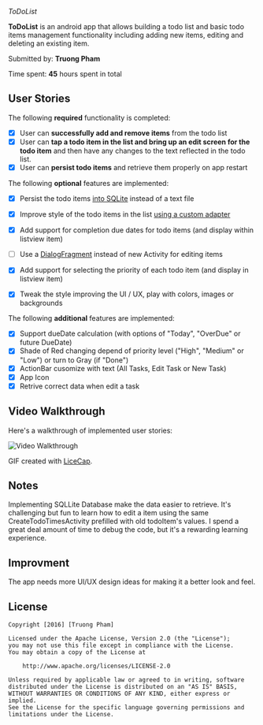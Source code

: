 *ToDoList*

**ToDoList** is an android app that allows building a todo list and basic todo items management functionality including adding new items, editing and deleting an existing item.

Submitted by: **Truong Pham**

Time spent: **45** hours spent in total

## User Stories

The following **required** functionality is completed:

* [x] User can **successfully add and remove items** from the todo list
* [x] User can **tap a todo item in the list and bring up an edit screen for the todo item** and then have any changes to the text reflected in the todo list.
* [x] User can **persist todo items** and retrieve them properly on app restart

The following **optional** features are implemented:

* [x] Persist the todo items [into SQLite](http://guides.codepath.com/android/Persisting-Data-to-the-Device#sqlite) instead of a text file
* [x] Improve style of the todo items in the list [using a custom adapter](http://guides.codepath.com/android/Using-an-ArrayAdapter-with-ListView)
* [x] Add support for completion due dates for todo items (and display within listview item)
* [ ] Use a [DialogFragment](http://guides.codepath.com/android/Using-DialogFragment) instead of new Activity for editing items
* [x] Add support for selecting the priority of each todo item (and display in listview item)
* [x] Tweak the style improving the UI / UX, play with colors, images or backgrounds


The following **additional** features are implemented:
* [x] Support dueDate calculation (with options of "Today", "OverDue" or future DueDate)
* [x] Shade of Red changing depend of priority level ("High", "Medium" or "Low") or turn to Gray (if "Done")
* [x] ActionBar cusomize with text (All Tasks, Edit Task or New Task)
* [x] App Icon
* [x] Retrive correct data when edit a task

## Video Walkthrough 

Here's a walkthrough of implemented user stories:

<img src='http://i.imgur.com/OZ53IIM.gif' title='Video Walkthrough' width='' alt='Video Walkthrough' />

GIF created with [LiceCap](http://www.cockos.com/licecap/).

## Notes

Implementing SQLLite Database make the data easier to retrieve. It's challenging but fun to learn how to edit a item using the same CreateTodoTimesActivity prefilled with old todoItem's values. I spend a great deal amount of time to debug the code, but it's a rewarding learning experience.

## Improvment
The app needs more UI/UX design ideas for making it a better look and feel.

## License

    Copyright [2016] [Truong Pham]

    Licensed under the Apache License, Version 2.0 (the "License");
    you may not use this file except in compliance with the License.
    You may obtain a copy of the License at

        http://www.apache.org/licenses/LICENSE-2.0

    Unless required by applicable law or agreed to in writing, software
    distributed under the License is distributed on an "AS IS" BASIS,
    WITHOUT WARRANTIES OR CONDITIONS OF ANY KIND, either express or implied.
    See the License for the specific language governing permissions and
    limitations under the License.
